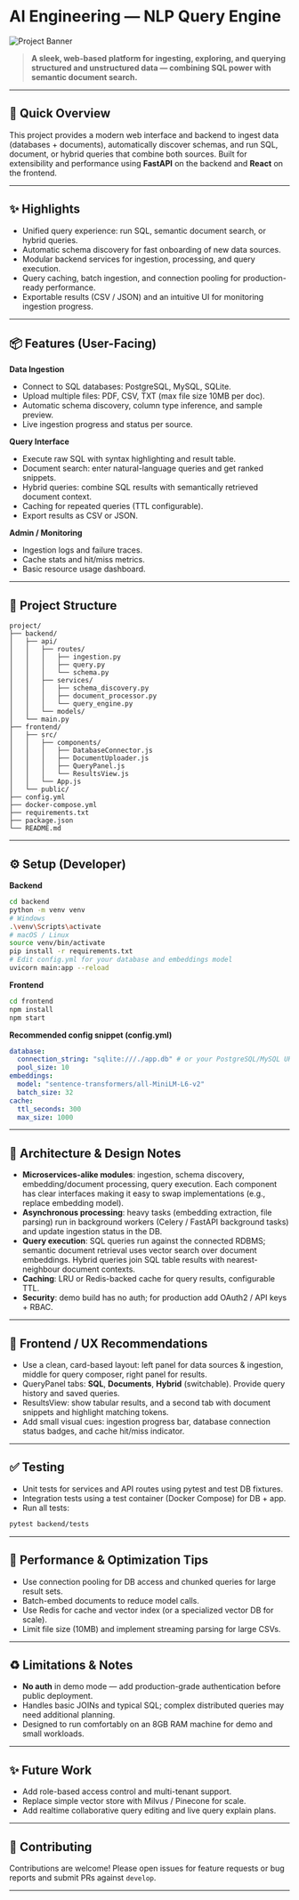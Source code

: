 # AI Engineering — NLP Query Engine

![Project Banner](./assets/banner.png)

> **A sleek, web-based platform for ingesting, exploring, and querying structured and unstructured data — combining SQL power with semantic document search.**

---

## 🚀 Quick Overview

This project provides a modern web interface and backend to ingest data (databases + documents), automatically discover schemas, and run SQL, document, or hybrid queries that combine both sources. Built for extensibility and performance using **FastAPI** on the backend and **React** on the frontend.

---

## ✨ Highlights

* Unified query experience: run SQL, semantic document search, or hybrid queries.
* Automatic schema discovery for fast onboarding of new data sources.
* Modular backend services for ingestion, processing, and query execution.
* Query caching, batch ingestion, and connection pooling for production-ready performance.
* Exportable results (CSV / JSON) and an intuitive UI for monitoring ingestion progress.

---

## 📦 Features (User-Facing)

**Data Ingestion**

* Connect to SQL databases: PostgreSQL, MySQL, SQLite.
* Upload multiple files: PDF, CSV, TXT (max file size 10MB per doc).
* Automatic schema discovery, column type inference, and sample preview.
* Live ingestion progress and status per source.

**Query Interface**

* Execute raw SQL with syntax highlighting and result table.
* Document search: enter natural-language queries and get ranked snippets.
* Hybrid queries: combine SQL results with semantically retrieved document context.
* Caching for repeated queries (TTL configurable).
* Export results as CSV or JSON.

**Admin / Monitoring**

* Ingestion logs and failure traces.
* Cache stats and hit/miss metrics.
* Basic resource usage dashboard.

---

## 🧩 Project Structure

```
project/
├── backend/
│   ├── api/
│   │   ├── routes/
│   │   │   ├── ingestion.py
│   │   │   ├── query.py
│   │   │   └── schema.py
│   │   ├── services/
│   │   │   ├── schema_discovery.py
│   │   │   ├── document_processor.py
│   │   │   └── query_engine.py
│   │   └── models/
│   └── main.py
├── frontend/
│   ├── src/
│   │   ├── components/
│   │   │   ├── DatabaseConnector.js
│   │   │   ├── DocumentUploader.js
│   │   │   ├── QueryPanel.js
│   │   │   └── ResultsView.js
│   │   └── App.js
│   └── public/
├── config.yml
├── docker-compose.yml
├── requirements.txt
├── package.json
└── README.md
```

---

## ⚙️ Setup (Developer)

**Backend**

```bash
cd backend
python -m venv venv
# Windows
.\venv\Scripts\activate
# macOS / Linux
source venv/bin/activate
pip install -r requirements.txt
# Edit config.yml for your database and embeddings model
uvicorn main:app --reload
```

**Frontend**

```bash
cd frontend
npm install
npm start
```

**Recommended config snippet (config.yml)**

```yaml
database:
  connection_string: "sqlite:///./app.db" # or your PostgreSQL/MySQL URL
  pool_size: 10
embeddings:
  model: "sentence-transformers/all-MiniLM-L6-v2"
  batch_size: 32
cache:
  ttl_seconds: 300
  max_size: 1000
```

---

## 🧠 Architecture & Design Notes

* **Microservices-alike modules**: ingestion, schema discovery, embedding/document processing, query execution. Each component has clear interfaces making it easy to swap implementations (e.g., replace embedding model).
* **Asynchronous processing**: heavy tasks (embedding extraction, file parsing) run in background workers (Celery / FastAPI background tasks) and update ingestion status in the DB.
* **Query execution**: SQL queries run against the connected RDBMS; semantic document retrieval uses vector search over document embeddings. Hybrid queries join SQL table results with nearest-neighbour document contexts.
* **Caching**: LRU or Redis-backed cache for query results, configurable TTL.
* **Security**: demo build has no auth; for production add OAuth2 / API keys + RBAC.

---

## 🎨 Frontend / UX Recommendations

* Use a clean, card-based layout: left panel for data sources & ingestion, middle for query composer, right panel for results.
* QueryPanel tabs: **SQL**, **Documents**, **Hybrid** (switchable). Provide query history and saved queries.
* ResultsView: show tabular results, and a second tab with document snippets and highlight matching tokens.
* Add small visual cues: ingestion progress bar, database connection status badges, and cache hit/miss indicator.

---

## ✅ Testing

* Unit tests for services and API routes using pytest and test DB fixtures.
* Integration tests using a test container (Docker Compose) for DB + app.
* Run all tests:

```bash
pytest backend/tests
```

---

## 🔧 Performance & Optimization Tips

* Use connection pooling for DB access and chunked queries for large result sets.
* Batch-embed documents to reduce model calls.
* Use Redis for cache and vector index (or a specialized vector DB for scale).
* Limit file size (10MB) and implement streaming parsing for large CSVs.

---

## ♻️ Limitations & Notes

* **No auth** in demo mode — add production-grade authentication before public deployment.
* Handles basic JOINs and typical SQL; complex distributed queries may need additional planning.
* Designed to run comfortably on an 8GB RAM machine for demo and small workloads.

---

## ✨ Future Work

* Add role-based access control and multi-tenant support.
* Replace simple vector store with Milvus / Pinecone for scale.
* Add realtime collaborative query editing and live query explain plans.

---

## 🙌 Contributing

Contributions are welcome! Please open issues for feature requests or bug reports and submit PRs against `develop`.

---

